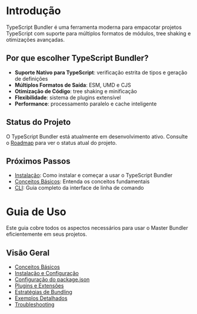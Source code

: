 
# Introdução

TypeScript Bundler é uma ferramenta moderna para empacotar projetos TypeScript com suporte para múltiplos formatos de módulos, tree shaking e otimizações avançadas.

## Por que escolher TypeScript Bundler?

- **Suporte Nativo para TypeScript**: verificação estrita de tipos e geração de definições
- **Múltiplos Formatos de Saída**: ESM, UMD e CJS
- **Otimização de Código**: tree shaking e minificação
- **Flexibilidade**: sistema de plugins extensível
- **Performance**: processamento paralelo e cache inteligente

## Status do Projeto

O TypeScript Bundler está atualmente em desenvolvimento ativo. Consulte o [Roadmap](/roadmap) para ver o status atual do projeto.

## Próximos Passos

- [Instalação](/guide/installation): Como instalar e começar a usar o TypeScript Bundler
- [Conceitos Básicos](/guide/basic-concepts): Entenda os conceitos fundamentais 
- [CLI](/guide/cli): Guia completo da interface de linha de comando
# Guia de Uso

Este guia cobre todos os aspectos necessários para usar o Master Bundler eficientemente em seus projetos.

## Visão Geral

- [Conceitos Básicos](./basic-concepts.md)
- [Instalação e Configuração](./installation.md)
- [Configuração do package.json](./package-configuration.md)
- [Plugins e Extensões](./plugins-tutorial.md)
- [Estratégias de Bundling](./bundling-strategies.md)
- [Exemplos Detalhados](./examples.md)
- [Troubleshooting](./troubleshooting.md)
